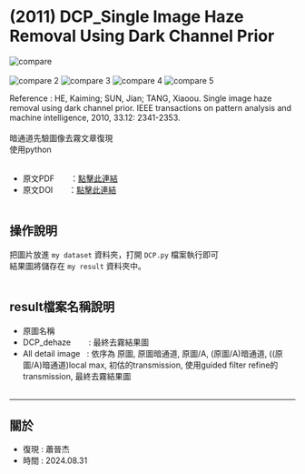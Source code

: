 # (2011) DCP_Single Image Haze Removal Using Dark Channel Prior
![compare](https://github.com/user-attachments/assets/4b746475-9951-48d8-ac08-85ff9cfa873a)<br><br>
![compare 2](https://github.com/user-attachments/assets/a7f97f8d-5d0d-4171-9873-8b66655423c9)
![compare 3](https://github.com/user-attachments/assets/850f0618-7858-48e7-a5bc-fc9aac2beaa8)
![compare 4](https://github.com/user-attachments/assets/23aa50c4-ef5c-4067-9bd2-b06feb997375)
![compare 5](https://github.com/user-attachments/assets/4c00a458-017c-4cca-a567-4cd14deb423b)


Reference : HE, Kaiming; SUN, Jian; TANG, Xiaoou. Single image haze removal using dark channel prior. IEEE transactions on pattern analysis and machine intelligence, 2010, 33.12: 2341-2353.<br><br>
暗通道先驗圖像去霧文章復現<br>
使用python<br><br>
- 原文PDF &nbsp;&nbsp;&nbsp;&nbsp;&nbsp;&nbsp;：[點擊此連結](https://mmlab.ie.cuhk.edu.hk/archive/2011/Haze.pdf)
- 原文DOI &nbsp;&nbsp;&nbsp;&nbsp;&nbsp;&nbsp;：[點擊此連結](https://doi.org/10.1109/TPAMI.2010.168)<br><br>


操作說明 
---
把圖片放進 `my dataset` 資料夾，打開 `DCP.py` 檔案執行即可<br>
結果圖將儲存在 `my result` 資料夾中。<br><br>


result檔案名稱說明
---
- 原圖名稱
- DCP_dehaze &nbsp;&nbsp;&nbsp;&nbsp;&nbsp;&nbsp; : 最終去霧結果圖
- All detail image &nbsp; : 依序為  原圖, 原圖暗通道, 原圖/A, (原圖/A)暗通道, ((原圖/A)暗通道)local max, 初估的transmission, 使用guided filter refine的transmission, 最終去霧結果圖<br><br>

---
關於
---

- 復現 : 蕭晉杰
- 時間 : 2024.08.31
